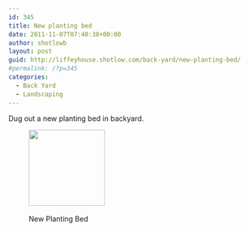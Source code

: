 ```yaml
---
id: 345
title: New planting bed
date: 2011-11-07T07:40:38+00:00
author: shotlowb
layout: post
guid: http://liffeyhouse.shotlow.com/back-yard/new-planting-bed/
#permalink: /?p=345
categories:
  - Back Yard
  - Landscaping
---
```

Dug out a new planting bed in backyard.<figure id="attachment_344" style="width: 150px" class="wp-caption alignnone">

[<img class="size-thumbnail wp-image-344" title="New Planting Bed" src="vendor/img/uploads/2011/11/20111107-074018-150x150.jpg" alt="" width="150" height="150" srcset="vendor/img/uploads/2011/11/20111107-074018-150x150.jpg 150w, vendor/img/uploads/2011/11/20111107-074018-100x100.jpg 100w" sizes="(max-width: 150px) 100vw, 150px" />](vendor/img/uploads/2011/11/20111107-074018.jpg)<figcaption class="wp-caption-text">New Planting Bed</figcaption></figure>

&nbsp;
